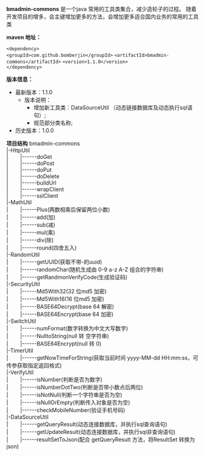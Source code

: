 **bmadmin-commons** 是一个java 常用的工具类集合，减少造轮子的过程。
随着开发项目的增多，会主键增加更多的方法，会增加更多适合国内业务的常用的工具类

**maven 地址：**

`<dependency>`  
`<groupId>com.github.bomberjin</groupId>`
    `<artifactId>bmadmin-commons</artifactId>`
    `<version>1.1.0</version>`  
    `</dependency>`

**版本信息：**
- 最新版本：1.1.0 
    - 版本说明：
        - 增加新工具类：DataSourceUtil （动态链接数据库及动态执行sql语句）;
        - 规范部分类名称;
- 历史版本：1.0.0 

**项目结构**
bmadmin-commons  
|-HttpUtil  
|&nbsp;&nbsp;&nbsp;&nbsp;&nbsp;&nbsp;&nbsp;&nbsp;|------doGet  
|&nbsp;&nbsp;&nbsp;&nbsp;&nbsp;&nbsp;&nbsp;&nbsp;|------doPost  
|&nbsp;&nbsp;&nbsp;&nbsp;&nbsp;&nbsp;&nbsp;&nbsp;|------doPut  
|&nbsp;&nbsp;&nbsp;&nbsp;&nbsp;&nbsp;&nbsp;&nbsp;|------doDelete  
|&nbsp;&nbsp;&nbsp;&nbsp;&nbsp;&nbsp;&nbsp;&nbsp;|------buildUrl  
|&nbsp;&nbsp;&nbsp;&nbsp;&nbsp;&nbsp;&nbsp;&nbsp;|------wrapClient  
|&nbsp;&nbsp;&nbsp;&nbsp;&nbsp;&nbsp;&nbsp;&nbsp;|------sslClient  
|-MathUtil  
|&nbsp;&nbsp;&nbsp;&nbsp;&nbsp;&nbsp;&nbsp;&nbsp;|------Plus(两数相乘后保留两位小数)  
|&nbsp;&nbsp;&nbsp;&nbsp;&nbsp;&nbsp;&nbsp;&nbsp;|------add(加)  
|&nbsp;&nbsp;&nbsp;&nbsp;&nbsp;&nbsp;&nbsp;&nbsp;|------sub(减)  
|&nbsp;&nbsp;&nbsp;&nbsp;&nbsp;&nbsp;&nbsp;&nbsp;|------mul(乘)  
|&nbsp;&nbsp;&nbsp;&nbsp;&nbsp;&nbsp;&nbsp;&nbsp;|------div(除)  
|&nbsp;&nbsp;&nbsp;&nbsp;&nbsp;&nbsp;&nbsp;&nbsp;|------round(四舍五入)  
|-RandomUtil  
|&nbsp;&nbsp;&nbsp;&nbsp;&nbsp;&nbsp;&nbsp;&nbsp;|------getUUID(获取不带-的uuid)  
|&nbsp;&nbsp;&nbsp;&nbsp;&nbsp;&nbsp;&nbsp;&nbsp;|------randomChar(随机生成由 0-9 a-z A-Z 组合的字符串)  
|&nbsp;&nbsp;&nbsp;&nbsp;&nbsp;&nbsp;&nbsp;&nbsp;|------getRandmonVerifyCode(生成验证码)  
|-SecurityUtil  
|&nbsp;&nbsp;&nbsp;&nbsp;&nbsp;&nbsp;&nbsp;&nbsp;|------Md5With32(32 位md5 加密)  
|&nbsp;&nbsp;&nbsp;&nbsp;&nbsp;&nbsp;&nbsp;&nbsp;|------Md5With16(16 位md5 加密)  
|&nbsp;&nbsp;&nbsp;&nbsp;&nbsp;&nbsp;&nbsp;&nbsp;|------BASE64Decrypt(base 64 解密)    
|&nbsp;&nbsp;&nbsp;&nbsp;&nbsp;&nbsp;&nbsp;&nbsp;|------BASE64Encrypt(base 64 加密)      
|-SwitchUtil  
|&nbsp;&nbsp;&nbsp;&nbsp;&nbsp;&nbsp;&nbsp;&nbsp;|------numFormat(数字转换为中文大写数字)    
|&nbsp;&nbsp;&nbsp;&nbsp;&nbsp;&nbsp;&nbsp;&nbsp;|------NulltoString(null 转 空字符串)    
|&nbsp;&nbsp;&nbsp;&nbsp;&nbsp;&nbsp;&nbsp;&nbsp;|------BASE64Encrypt(null 转 0)    
|-TimerUtil  
|&nbsp;&nbsp;&nbsp;&nbsp;&nbsp;&nbsp;&nbsp;&nbsp;|------getNowTimeForString(获取当前时间 yyyy-MM-dd HH:mm:ss，可传参获取指定返回格式)     
|-VerifyUtil  
|&nbsp;&nbsp;&nbsp;&nbsp;&nbsp;&nbsp;&nbsp;&nbsp;|------isNumber(判断是否为数字)     
|&nbsp;&nbsp;&nbsp;&nbsp;&nbsp;&nbsp;&nbsp;&nbsp;|------isNumberDotTwo(判断是否带小数点后两位)     
|&nbsp;&nbsp;&nbsp;&nbsp;&nbsp;&nbsp;&nbsp;&nbsp;|------isNotNull(判断一个字符串是否为空)     
|&nbsp;&nbsp;&nbsp;&nbsp;&nbsp;&nbsp;&nbsp;&nbsp;|------isNullOrEmpty(判断传入对象是否为空)     
|&nbsp;&nbsp;&nbsp;&nbsp;&nbsp;&nbsp;&nbsp;&nbsp;|------checkMobileNumber(验证手机号码)     
|-DataSourceUtil  
|&nbsp;&nbsp;&nbsp;&nbsp;&nbsp;&nbsp;&nbsp;&nbsp;|------getQueryResult(动态连接数据库，并执行sql查询语句)   
|&nbsp;&nbsp;&nbsp;&nbsp;&nbsp;&nbsp;&nbsp;&nbsp;|------getUpdateResult(动态连接数据库，并执行sql非查询语句)   
|&nbsp;&nbsp;&nbsp;&nbsp;&nbsp;&nbsp;&nbsp;&nbsp;|------resultSetToJson(配合 getQueryResult 方法，将ResultSet 转换为json)   



